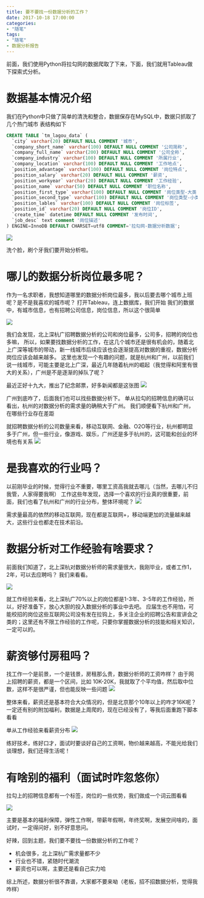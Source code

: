 ```yaml
---
title: 要不要找一份数据分析的工作？
date: 2017-10-18 17:00:00
categories:
- "随笔"
tags:
- "随笔"
- 数据分析报告
---
```


前面，我们使用Python将拉勾网的数据爬取了下来，下面，我们就用Tableau做下探索式分析。

# 数据基本情况介绍
我们在Python中只做了简单的清洗和整合，数据保存在MySQL中，数据只抓取了几个热门城市
表结构如下
``` sql
CREATE TABLE `tm_lagou_data` (
  `city` varchar(20) DEFAULT NULL COMMENT '城市',
  `company_short_name` varchar(100) DEFAULT NULL COMMENT '公司简称',
  `company_full_name` varchar(200) DEFAULT NULL COMMENT '公司全称',
  `company_industry` varchar(100) DEFAULT NULL COMMENT '所属行业',
  `company_location` varchar(100) DEFAULT NULL COMMENT '工作地点',
  `position_advantage` varchar(100) DEFAULT NULL COMMENT '岗位特点',
  `position_salary` varchar(20) DEFAULT NULL COMMENT '薪资',
  `position_workyear` varchar(20) DEFAULT NULL COMMENT '工作经验',
  `position_name` varchar(50) DEFAULT NULL COMMENT '职位名称',
  `position_first_type` varchar(100) DEFAULT NULL COMMENT '岗位类型-大类',
  `position_second_type` varchar(100) DEFAULT NULL COMMENT '岗位类型-小类',
  `position_lables` varchar(100) DEFAULT NULL COMMENT '岗位标签',
  `position_id` varchar(20) DEFAULT NULL COMMENT '岗位ID',
  `create_time` datetime DEFAULT NULL COMMENT '发布时间',
  `job_desc` text comment '岗位描述'
) ENGINE=InnoDB DEFAULT CHARSET=utf8 COMMENT='拉勾网-数据分析数据';
```

![](http://upload-images.jianshu.io/upload_images/76024-0185d4d0faff7a03.png?imageMogr2/auto-orient/strip%7CimageView2/2/w/1240)

洗个脸，刷个牙我们要开始分析啦。

# 哪儿的数据分析岗位最多呢？
作为一名求职者，我想知道哪里的数据分析岗位最多，我以后要去哪个城市上班呢？是不是我喜欢的城市呢？
打开Tableau，连上数据库，我们开始
我们的数据中，有城市信息，也有招聘公司信息，岗位信息，所以这个很简单

![](http://upload-images.jianshu.io/upload_images/76024-f9cdb0b0c6cbb6e5.png?imageMogr2/auto-orient/strip%7CimageView2/2/w/1240)

我们会发现，北上深杭广招聘数据分析的公司和岗位最多，公司多，招聘的岗位也多嘛，
所以，如果要找数据分析的工作，在这几个城市还是很有机会的，随着北上广深等城市的带动，新一线城市后续应该也会逐渐提高对数据的重视，数据分析岗位应该会越来越多。
这里也发现一个有趣的问题，就是杭州和广州，以前我们说一线城市，可能主要是北上广深，最近几年随着杭州的崛起（我觉得和阿里有很大的关系），广州是不是逐渐的掉队了呢？

<!-- more -->

最近正好十九大，推出了纪念邮票，好多新闻都是这张图
![](http://upload-images.jianshu.io/upload_images/76024-1998dc950f5d8c8e.png?imageMogr2/auto-orient/strip%7CimageView2/2/w/1240)

广州到底咋了，后面我们也可以找些数据分析下。
单从拉勾的招聘信息的确可以看出，杭州的对数据分析的需求量的确稍大于广州。
我们顺便看下杭州和广州，在哪些行业存在差距

就招聘数据分析的公司数量来看，移动互联网、金融、O2O等行业，杭州都明显多于广州，但一些行业，像游戏、娱乐，广州还是多于杭州的，这可能和创业的环境也有关系
![](http://upload-images.jianshu.io/upload_images/76024-857c673018fb41b4.png?imageMogr2/auto-orient/strip%7CimageView2/2/w/1240)

# 是我喜欢的行业吗？
以前刚毕业的时候，觉得行业不重要，哪里工资高我就去哪儿（当然，去哪儿不归我管，人家得要我啊）
工作这些年发现，选择一个喜欢的行业真的很重要，前面，我们也看了杭州和广州的行业分布，整体环境呢？
![](http://upload-images.jianshu.io/upload_images/76024-35d172b71104af22.png?imageMogr2/auto-orient/strip%7CimageView2/2/w/1240)

需求量最高的依然的移动互联网，现在都是互联网+，移动端更加的流量越来越大，这些行业也都走在技术前沿。


# 数据分析对工作经验有啥要求？
前面我们知道了，北上深杭对数据分析师的需求量很大，我刚毕业，或者工作1，2年，可以去应聘吗？
我们来看看。

![](http://upload-images.jianshu.io/upload_images/76024-11f6b1e49aacd60d.png?imageMogr2/auto-orient/strip%7CimageView2/2/w/1240)

就工作经验来看，北上深杭广70%以上的岗位都是1-3年、3-5年的工作经验，所以，好好准备下，放心大胆的投入数据分析的事业中去吧。
应届生也不用怕，可能校招的岗位这些互联网公司没有发在拉钩上，多关注企业的招聘公告和宣讲会之类的；这里还有不限工作经验的工作呢，只要你掌握数据分析的技能和相关知识，一定可以的。

# 薪资够付房租吗？
找工作一个是前景，一个是钱景，房租那么贵，数据分析师的工资咋样？
由于网上招聘的薪资，都是一个区间，比如 10K-20K，我就取了个平均值，然后取中位数，这样不是很严谨，但也能反映一些问题
![](http://upload-images.jianshu.io/upload_images/76024-0c18e1c559e950df.png?imageMogr2/auto-orient/strip%7CimageView2/2/w/1240)

整体来看，薪资还是基本符合大众情况的，但是北京那个10年以上的咋才16K呢？
一定还有别的附加福利，数据是上周爬的，现在已经没有了，等我后面重跑下脚本看看

单从工作经验来看薪资分布
![](http://upload-images.jianshu.io/upload_images/76024-4a800a2c71166d63.png?imageMogr2/auto-orient/strip%7CimageView2/2/w/1240)

练好技术，练好口才，面试时要谈好自己的工资啊，物价越来越高，不能光给我们谈理想，我们还得生活呢！

# 有啥别的福利（面试时咋忽悠你）
拉勾上的招聘信息都有一个标签，岗位的一些优势，我们做成一个词云图看看

![](http://upload-images.jianshu.io/upload_images/76024-0b566aee1bf262ba.png?imageMogr2/auto-orient/strip%7CimageView2/2/w/1240)

主要是基本的福利保障，弹性工作啊，带薪年假啊，年终奖啊，发展空间啥的，面试时，一定得问好，别不好意思问。

好辣，回到主题，我们要不要找一份数据分析的工作呢？
* 机会很多，北上深杭广需求量都不少
* 行业也不错，紧随时代潮流
*  薪资也可以啊，主要还是看自己实力哈

综上所述，数据分析很不靠谱，大家都不要来呦（老板，招不招数据分析，觉得我咋样）